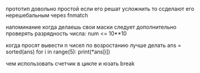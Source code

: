 прототип довольно простой
если его решат усложнить то ссделают его нерешебальным через fnmatch

напоминание
когда делаешь свои маски следует дополнительно проверять разрядность числа: num <= 10**10

когда просят вывести n чисел по возростанию лучше делать
ans = sorted(ans)
for i in range(5):
    print(*ans[i])

чем использовать счетчик в цикле и юзать break